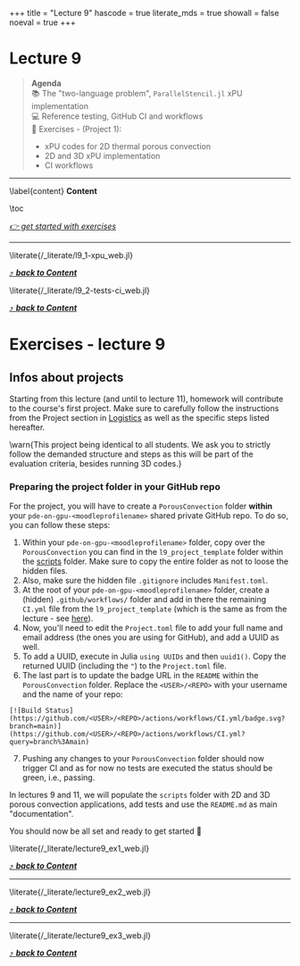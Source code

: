 +++
title = "Lecture 9"
hascode = true
literate_mds = true
showall = false
noeval = true
+++

# Lecture 9

> **Agenda**\
> :books: The "two-language problem", `ParallelStencil.jl` xPU implementation\
> :computer: Reference testing, GitHub CI and workflows\
> :construction: Exercises - (Project 1):
> - xPU codes for 2D thermal porous convection
> - 2D and 3D xPU implementation
> - CI workflows

---

\label{content}
**Content**

\toc

[_👉 get started with exercises_](#exercises_-_lecture_9)

---

\literate{/_literate/l9_1-xpu_web.jl}

[⤴ _**back to Content**_](#content)

\literate{/_literate/l9_2-tests-ci_web.jl}

[⤴ _**back to Content**_](#content)

# Exercises - lecture 9

## Infos about projects

Starting from this lecture (and until to lecture 11), homework will contribute to the course's first project. Make sure to carefully follow the instructions from the Project section in [Logistics](/logistics#project) as well as the specific steps listed hereafter.

\warn{This project being identical to all students. We ask you to strictly follow the demanded structure and steps as this will be part of the evaluation criteria, besides running 3D codes.}

### Preparing the project folder in your GitHub repo

For the project, you will have to create a `PorousConvection` folder **within** your `pde-on-gpu-<moodleprofilename>` shared private GitHub repo. To do so, you can follow these steps:

1. Within your `pde-on-gpu-<moodleprofilename>` folder, copy over the `PorousConvection` you can find in the `l9_project_template` folder within the [scripts](https://github.com/eth-vaw-glaciology/course-101-0250-00/tree/main/scripts) folder. Make sure to copy the entire folder as not to loose the hidden files.
2. Also, make sure the hidden file `.gitignore` includes `Manifest.toml`.
3. At the root of your `pde-on-gpu-<moodleprofilename>` folder, create a (hidden) `.github/workflows/` folder and add in there the remaining `CI.yml` file from the `l9_project_template` (which is the same as from the lecture - see [here](#wait_a_second_we_submit_our_homework_as_subfolders_of_our_github_repo)).
4. Now, you'll need to edit the `Project.toml` file to add your full name and email address (the ones you are using for GitHub), and add a UUID as well.
5. To add a UUID, execute in Julia `using UUIDs` and then `uuid1()`. Copy the returned UUID (including the `"`) to the `Project.toml` file.
6. The last part is to update the badge URL in the `README` within the `PorousConvection` folder. Replace the `<USER>/<REPO>` with your username and the name of your repo:

```
[![Build Status](https://github.com/<USER>/<REPO>/actions/workflows/CI.yml/badge.svg?branch=main)](https://github.com/<USER>/<REPO>/actions/workflows/CI.yml?query=branch%3Amain)
```

7. Pushing any changes to your `PorousConvection` folder should now trigger CI and as for now no tests are executed the status should be green, i.e., passing.

In lectures 9 and 11, we will populate the `scripts` folder with 2D and 3D porous convection applications, add tests and use the `README.md` as main "documentation".

You should now be all set and ready to get started 🚀

\literate{/_literate/lecture9_ex1_web.jl}

[⤴ _**back to Content**_](#content)

---

\literate{/_literate/lecture9_ex2_web.jl}

[⤴ _**back to Content**_](#content)

---

\literate{/_literate/lecture9_ex3_web.jl}

[⤴ _**back to Content**_](#content)
